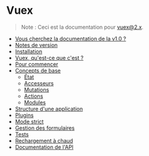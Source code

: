 # Vuex

<!--email_off-->
> Note : Ceci est la documentation pour vuex@2.x.
<!--/email_off-->

- [Vous cherchez la documentation de la v1.0 ?](https://github.com/vuejs/vuex/tree/1.0/docs)
- [Notes de version](https://github.com/vuejs/vuex/releases)
- [Installation](installation.md)
- [Vuex, qu'est-ce que c'est ?](intro.md)
- [Pour commencer](getting-started.md)
- [Concepts de base](core-concepts.md)
  - [État](state.md)
  - [Accesseurs](getters.md)
  - [Mutations](mutations.md)
  - [Actions](actions.md)
  - [Modules](modules.md)
- [Structure d'une application](structure.md)
- [Plugins](plugins.md)
- [Mode strict](strict.md)
- [Gestion des formulaires](forms.md)
- [Tests](testing.md)
- [Rechargement à chaud](hot-reload.md)
- [Documentation de l'API](api.md)
